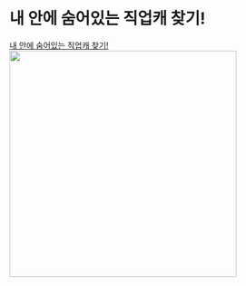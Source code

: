 # 내 안에 숨어있는 직업캐 찾기!
<a href="https://mbti-test-character-finder.netlify.app/"> 내 안에 숨어있는 직업캐 찾기! </a> <br>
<img src="https://user-images.githubusercontent.com/102283529/208288394-39a3ab6c-a52c-4246-99ee-234d203191d5.png" width="400px">
